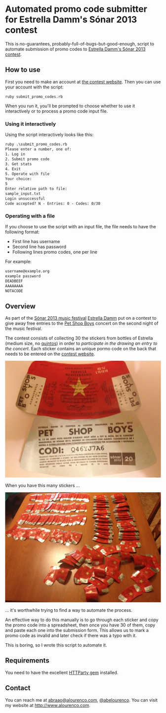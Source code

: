 # Automated promo code submitter for Estrella Damm's Sónar 2013 contest

This is no-guarantees, probably-full-of-bugs-but-good-enough, script to automate submission of promo codes to [Estrella Damm's Sónar 2013 contest](http://concertinauguralsonar.estrelladamm.com).

## How to use

First you need to make an account at [the contest website](http://concertinauguralsonar.estrelladamm.com). Then you can use your account with the script:

    ruby submit_promo_codes.rb

When you run it, you'll be prompted to choose whether to use it interactively or to process a promo code input file.

### Using it interactively

Using the script interactively looks like this:

    ruby .\submit_promo_codes.rb
    Please enter a number, one of:
    1. Log in
    2. Submit promo code
    3. Get stats
    4. Exit
    5. Operate with file
    Your choice:
    5
    Enter relative path to file:
    sample_input.txt
    Login unsuccessful
    Code accepted? N - Entries: 0 - Codes: 0/30

### Operating with a file

If you choose to use the script with an input file, the file needs to have the following format:

* First line has username
* Second line has password
* Following lines promo codes, one per line

For example:

    username@example.org
    example password
    DEADBEEF
    AAAAAAAA
    NOTACODE

## Overview

As part of the [S&oacute;nar 2013 music festival](http://www.sonar.es/en/2013/) [Estrella Damm](http://en.wikipedia.org/wiki/Estrella_Damm) put on a contest to give away free entries to the [Pet Shop Boys](http://www.sonar.es/en/2013/prg/ar/pet-shop-boys_141) concert on the second night of the music festival.

The contest consists of collecting 30 the stickers from bottles of Estrella (medium size, no [quintos](http://www.nytimes.com/fodors/top/features/travel/destinations/europe/spain/barcelona/fdrs_feat_23_11.html)) in order to *participate in the drawing an entry to the concert*. Each sticker contains an unique pormo code on the back that needs to be entered on the [contest website](http://concertinauguralsonar.estrelladamm.com/).

![An used Estrella Damm code for the Pet Shop Boys concert](used_estrella_damm_code_for_the_pet_shop_boys_concert.jpg)

When you have this many stickers ...

![Way too many used Estrella Damm codes for the Pet Shop Boys concert](way_too_many_used_estrella_damm_code_for_the_pet_shop_boys_concert.jpg)

... it's worthwhile trying to find a way to automate the process.

An effective way to do this manually is to go through each sticker and copy the promo code into a spreadsheet, then once you have 30 of them, copy and paste each one into the submission form. This allows us to mark a promo code as invalid and later check if there was a typo with it.

This is boring, so I wrote this script to automate it.

## Requirements

You need to have the excellent [HTTParty gem](https://github.com/jnunemaker/httparty) installed.

## Contact
You can reach me at <abraao@alourenco.com>, [@abelourenco](https://twitter.com/abelourenco). You can visit my website at <http://www.alourenco.com>.
